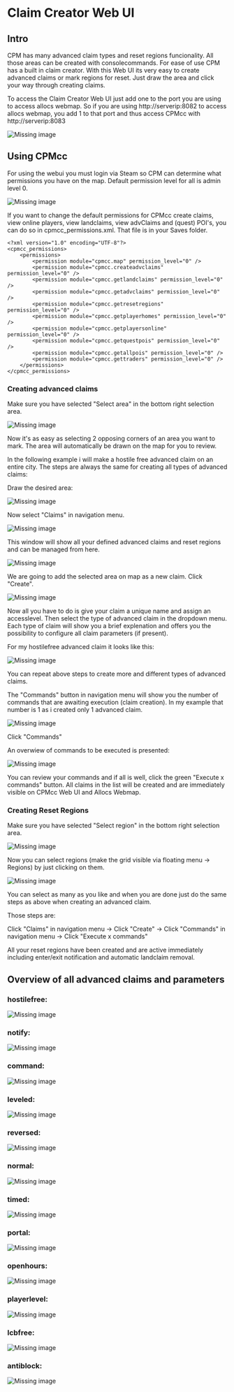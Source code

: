 # Claim Creator Web UI

## Intro

CPM has many advanced claim types and reset regions funcionality. All those areas can be created with consolecommands. For ease of use CPM has a built in claim creator.
With this Web UI its very easy to create advanced claims or mark regions for reset. Just draw the area and click your way through creating claims.

To access the Claim Creator Web UI just add one to the port you are using to access allocs webmap.
So if you are using http://serverip:8082 to access allocs webmap, you add 1 to that port and thus access CPMcc with http://serverip:8083

![Missing image](/assets/images/CPM/claimCreator/complete1.png)

## Using CPMcc

For using the webui you must login via Steam so CPM can determine what permissions you have on the map. Default permission level for all is admin level 0.

![Missing image](/assets/images/CPM/claimCreator/login1.png)

If you want to change the default permissions for CPMcc create claims, view online players, view landclaims, view advClaims and (quest) POI's, you can do so in cpmcc_permissions.xml. That file is in your Saves folder.

````
<?xml version="1.0" encoding="UTF-8"?>
<cpmcc_permissions>
	<permissions>
		<permission module="cpmcc.map" permission_level="0" />
		<permission module="cpmcc.createadvclaims" permission_level="0" />
		<permission module="cpmcc.getlandclaims" permission_level="0" />
		<permission module="cpmcc.getadvclaims" permission_level="0" />
		<permission module="cpmcc.getresetregions" permission_level="0" />
		<permission module="cpmcc.getplayerhomes" permission_level="0" />
		<permission module="cpmcc.getplayersonline" permission_level="0" />
		<permission module="cpmcc.getquestpois" permission_level="0" />
		<permission module="cpmcc.getallpois" permission_level="0" />
		<permission module="cpmcc.gettraders" permission_level="0" />	
	</permissions>
</cpmcc_permissions>
````

### Creating advanced claims

Make sure you have selected "Select area" in the bottom right selection area.

![Missing image](/assets/images/CPM/claimCreator/navarea.png)

Now it's as easy as selecting 2 opposing corners of an area you want to mark. The area will automatically be drawn on the map for you to review.

In the following example i will make a hostile free advanced claim on an entire city. The steps are always the same for creating all types of advanced claims:

Draw the desired area:

![Missing image](/assets/images/CPM/claimCreator/selection.png)

Now select "Claims" in navigation menu.

![Missing image](/assets/images/CPM/claimCreator/claims.png)

This window will show all your defined advanced claims and reset regions and can be managed from here.

![Missing image](/assets/images/CPM/claimCreator/claims_overview.png)

We are going to add the selected area on map as a new claim. Click "Create".

![Missing image](/assets/images/CPM/claimCreator/createclaim.png)

Now all you have to do is give your claim a unique name and assign an accesslevel. Then select the type of advanced claim in the dropdown menu. Each type of claim will show you a brief explenation and offers you the possibility to configure all claim parameters (if present).

For my hostilefree advanced claim it looks like this:

![Missing image](/assets/images/CPM/claimCreator/hostilefree.png)

You can repeat above steps to create more and different types of advanced claims.

The "Commands" button in navigation menu will show you the number of commands that are awaiting execution (claim creation). In my example that number is 1 as i created only 1 advanced claim.

![Missing image](/assets/images/CPM/claimCreator/commands.png)

Click "Commands"

An overwiew of commands to be executed is presented:

![Missing image](/assets/images/CPM/claimCreator/commandsoverview.png)

You can review your commands and if all is well, click the green "Execute x commands" button. All claims in the list will be created and are immediately visible on CPMcc Web UI and Allocs Webmap.

### Creating Reset Regions

Make sure you have selected "Select region" in the bottom right selection area.

![Missing image](/assets/images/CPM/claimCreator/navregion.png)

Now you can select regions (make the grid visible via floating menu -> Regions) by just clicking on them.

![Missing image](/assets/images/CPM/claimCreator/regions.png)

You can select as many as you like and when you are done just do the same steps as above when creating an advanced claim.

Those steps are:

Click "Claims" in navigation menu -> Click "Create" -> Click "Commands" in navigation menu -> Click "Execute x commands"

All your reset regions have been created and are active immediately including enter/exit notification and automatic landclaim removal.

## Overview of all advanced claims and parameters

### hostilefree:

![Missing image](/assets/images/CPM/claimCreator/hf.png)

### notify:

![Missing image](/assets/images/CPM/claimCreator/notify.png)

### command:

![Missing image](/assets/images/CPM/claimCreator/command.png)

### leveled:

![Missing image](/assets/images/CPM/claimCreator/leveled.png)

### reversed:

![Missing image](/assets/images/CPM/claimCreator/reversed.png)

### normal:

![Missing image](/assets/images/CPM/claimCreator/normal.png)

### timed:

![Missing image](/assets/images/CPM/claimCreator/timed.png)

### portal:

![Missing image](/assets/images/CPM/claimCreator/portal.png)

### openhours:

![Missing image](/assets/images/CPM/claimCreator/openhours.png)

### playerlevel:

![Missing image](/assets/images/CPM/claimCreator/playerlevel.png)

### lcbfree:

![Missing image](/assets/images/CPM/claimCreator/lcbfree.png)

### antiblock:

![Missing image](/assets/images/CPM/claimCreator/antiblock.png)